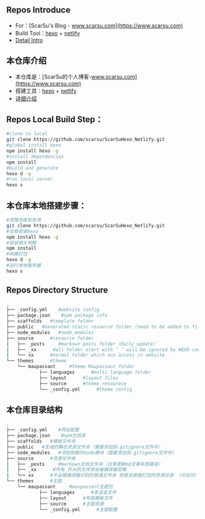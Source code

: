 
## Repos Introduce
- For：[ScarSu's Blog - www.scarsu.com](https://www.scarsu.com)
- Build Tool：[hexo](https://hexo.io) + [netlify](https://www.netlify.com/)
- [Detail Intro](https://www.scarsu.com/hello_hexo/)

## 本仓库介绍
- 本仓库是：[ScarSu的个人博客-www.scarsu.com](https://www.scarsu.com)
- 搭建工具：[hexo](https://hexo.io) + [netlify](https://www.netlify.com/)
- [详细介绍](https://www.scarsu.com/hello_hexo/)

## Repos Local Build Step：
```bash
#clone to local
git clone https://github.com/scarsu/ScarSuHexo_Netlify.git
#global install hexo
npm install hexo -g 
#install dependencies
npm install 
#build and generate
hexo d -g 
#run local server
hexo s 
```

## 本仓库本地搭建步骤：
```bash
#克隆仓库到本地
git clone https://github.com/scarsu/ScarSuHexo_Netlify.git
#全局安装hexo
npm install hexo -g 
#安装相关依赖
npm install 
#构建打包
hexo d -g 
#运行本地服务器
hexo s 
```

## Repos Directory Structure
```bash
.
├── _config.yml    #website config
├── package.json    #npm package info
├── scaffolds   #template folder
├── public   #Generated static resource folder (need to be added to file .gignore）
├── node_modules   #node_modules
├── source      #resource folder
|   ├── _posts     #markown posts folder（daily update）
|   ├── _xx      #all folder start with ‘_’ will be ignored by HEXO complier
|   └── xx      #normal folder which are access in website
└── themes      #theme
    └── maupassant     #theme Maupassant folder
            ├── languages      #multi language folder
            ├── layout      #layout files
            ├── source      #theme resourece
            └── _config.yml      #theme config

```

## 本仓库目录结构
```bash
.
├── _config.yml    #网站配置
├── package.json    #npm包信息
├── scaffolds   #模板文件夹
├── public   #生成的静态资源文件夹（需要添加到.gitignore文件中）
├── node_modules   #项目依赖的node模块（需要添加到.gitignore文件中）
├── source      #资源文件夹
|   ├── _posts     #markown文档文件夹（日常更新md文章存放路径）
|   ├── _xx      #所有_开头的文件夹会被编译器忽略
|   └── xx      #不会被编译器识别的普通文件夹 但是会直接打包的资源目录 （可访问）
└── themes      #主题
    └── maupassant     #maupassant主题包
            ├── languages      #多语言文件
            ├── layout      #布局模板文件
            ├── source      #主题资源
            └── _config.yml      #主题配置

```
